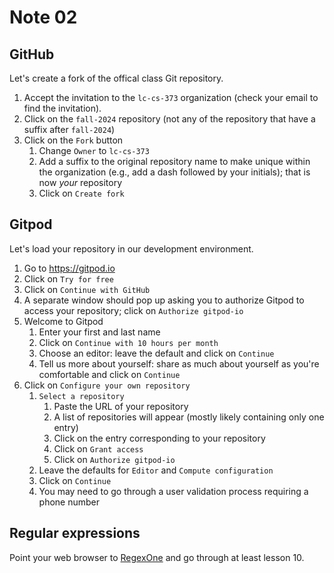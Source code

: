# Note 02

## GitHub

Let's create a fork of the offical class Git repository.

1. Accept the invitation to the `lc-cs-373` organization (check your email to
   find the invitation).
2. Click on the `fall-2024` repository (not any of the repository that have a
   suffix after `fall-2024`)
3. Click on the `Fork` button
   1. Change `Owner` to `lc-cs-373`
   2. Add a suffix to the original repository name to make unique within the
      organization (e.g., add a dash followed by your initials); that is now
      *your* repository
   3. Click on `Create fork`

## Gitpod

Let's load your repository in our development environment.

1. Go to https://gitpod.io
2. Click on `Try for free`
3. Click on `Continue with GitHub`
4. A separate window should pop up asking you to authorize Gitpod to access
   your repository; click on `Authorize gitpod-io`
5. Welcome to Gitpod
   1. Enter your first and last name
   2. Click on `Continue with 10 hours per month`
   3. Choose an editor: leave the default and click on `Continue`
   4. Tell us more about yourself: share as much about yourself as you're
      comfortable and click on `Continue`
6. Click on `Configure your own repository`
   1. `Select a repository`
      1. Paste the URL of your repository
      2. A list of repositories will appear (mostly likely containing only one
         entry)
      3. Click on the entry corresponding to your repository
      4. Click on `Grant access`
      5. Click on `Authorize gitpod-io`
   2. Leave the defaults for `Editor` and `Compute configuration`
   3. Click on `Continue`
   4. You may need to go through a user validation process requiring a phone
      number

## Regular expressions

Point your web browser to [RegexOne](regexone.com) and go through at least
lesson 10.
